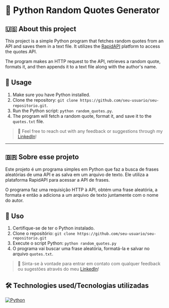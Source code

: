 # 📜 Python Random Quotes Generator

## 🇺🇸 About this project
This project is a simple Python program that fetches random quotes from an API and saves them in a text file. It utilizes the <a href="https://rapidapi.com/martin.svoboda/api/quotes15/" target="_blank">RapidAPI</a> platform to access the quotes API.

The program makes an HTTP request to the API, retrieves a random quote, formats it, and then appends it to a text file along with the author's name.

## 📝 Usage
1. Make sure you have Python installed.
2. Clone the repository: ```git clone https://github.com/seu-usuario/seu-repositorio.git```.
3. Run the Python script: `python random_quotes.py`.
4. The program will fetch a random quote, format it, and save it to the `quotes.txt` file.


> 💬 Feel free to reach out with any feedback or suggestions through my <a href="https://www.linkedin.com/in/bshiromoto/" target="_blank">LinkedIn</a>!

<hr>

## :brazil: Sobre esse projeto
Este projeto é um programa simples em Python que faz a busca de frases aleatórias de uma API e as salva em um arquivo de texto. Ele utiliza a plataforma RapidAPI para acessar a API de frases.

O programa faz uma requisição HTTP à API, obtém uma frase aleatória, a formata e então a adiciona a um arquivo de texto juntamente com o nome do autor.

## 📝 Uso
1. Certifique-se de ter o Python instalado.
2. Clone o repositório: ```git clone https://github.com/seu-usuario/seu-repositorio.git```
3. Execute o script Python: ```python random_quotes.py```
4. O programa vai buscar uma frase aleatória, formatá-la e salvar no arquivo `quotes.txt`.

> 💬 Sinta-se à vontade para entrar em contato com qualquer feedback ou sugestões através do meu <a href="https://www.linkedin.com/in/bshiromoto/" target="_blank">LinkedIn</a>!

## 🛠️ Technologies used/Tecnologias utilizadas
[![Python](https://img.shields.io/badge/Python-FFD43B?style=for-the-badge&logo=python&logoColor=blue)]()